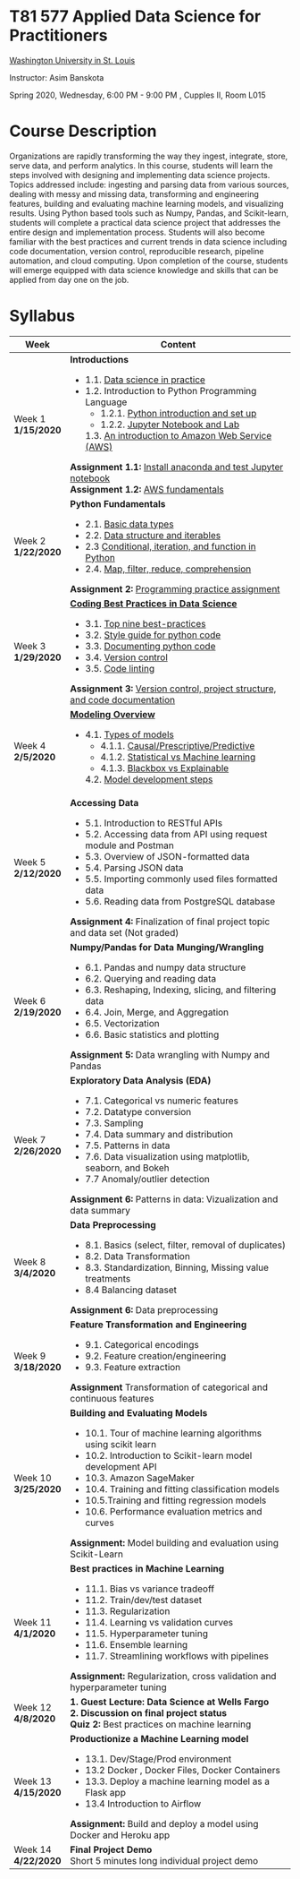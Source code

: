 # T81 577 Applied Data Science for Practitioners

[Washington University in St. Louis](https://wustl.edu/)

Instructor: Asim Banskota

Spring 2020, Wednesday, 6:00 PM - 9:00 PM , Cupples II, Room L015

# Course Description

Organizations are rapidly transforming the way they ingest, integrate, store, serve data, and perform
analytics. In this course, students will learn the steps involved with designing and implementing data
science projects. Topics addressed include: ingesting and parsing data from various sources, dealing with
messy and missing data, transforming and engineering features, building and evaluating machine learning models, and
visualizing results. Using Python based tools such as Numpy, Pandas, and Scikit-learn, students will
complete a practical data science project that addresses the entire design and implementation process.
Students will also become familiar with the best practices and current trends in data science including
code documentation, version control, reproducible research, pipeline automation, and cloud computing. Upon completion of the course, students will emerge equipped with data science knowledge and skills that can be applied from day one on the job.

# Syllabus

Week|Content
----|----
Week 1 <br> **1/15/2020** |**Introductions** <ul><li>1.1. [Data science in practice](weekly_materials/week1/docs/data-science-in-practice.md) <li> 1.2. Introduction to Python Programming Language <ul> <li> 1.2.1. [Python introduction and set up](weekly_materials/week1/docs/python-introduction-and-set-up.md) <li> 1.2.2. [Jupyter Notebook and Lab](weekly_materials/week1/docs/jupyter-notebook-and-lab.md)  </ul> 1.3. [An introduction to Amazon Web Service (AWS)](weekly_materials/week1/docs/an-introduction-to-aws.md) </ul>**Assignment 1.1:** [Install anaconda and test Jupyter notebook](weekly_materials/week1/assignments/assignment-1.md) <br>**Assignment 1.2:** [AWS fundamentals](weekly_materials/week1/assignments/assignment-2.md) </ul>
Week 2 <br> **1/22/2020** |**Python Fundamentals** <ul><li> 2.1. [Basic data types](weekly_materials/week2/notebooks/basic-data-types.ipynb) <li> 2.2. [Data structure and iterables](weekly_materials/week2/notebooks/data-structure-and-iterables.ipynb)<li> 2.3 [Conditional, iteration, and function in Python](weekly_materials/week2/notebooks/conditional_iteration_function.ipynb)<li>2.4. [Map, filter, reduce, comprehension](weekly_materials/week2/notebooks/map-filter-reduce-comprehension.ipynb) </ul>**Assignment 2:** [Programming practice assignment](weekly_materials/week2/assignments/assignment2.ipynb)</ul>
Week 3 <br> **1/29/2020** |[**Coding Best Practices in Data Science** ](weekly_materials/week3/docs/coding-best-practices-in-data-science.md)<ul><li> 3.1. [Top nine best-practices](weekly_materials/week3/docs/top-nine-best-practices.md) <li> 3.2. [Style guide for python code](weekly_materials/week3/docs/style-guide-for-python-code.md) <li>3.3. [Documenting python code](weekly_materials/week3/docs/documenting-python-code.md) <li>3.4. [Version control](weekly_materials/week3/docs/version-control.md) <li>  3.5. [Code linting](weekly_materials/week3/notebooks/linting.ipynb) </ul>**Assignment 3:** [Version control, project structure, and code documentation](weekly_materials/week3/assignments/assignment3.md) </ul>
Week 4 <br> **2/5/2020** |[**Modeling Overview**](weekly_materials/week4/docs/overview.md) <ul><li> 4.1. [Types of models](weekly_materials/week4/docs/types-of-models.md) <ul><li> 4.1.1. [Causal/Prescriptive/Predictive](weekly_materials/week4/docs/types-by-purpose.md) <li> 4.1.2. [Statistical vs Machine learning](weekly_materials/week4/docs/types-by-framework.md) <li> 4.1.3. [Blackbox vs Explainable](weekly_materials/week4/docs/types-by-interpretability.md) </ul> 4.2. [Model development steps](weekly_materials/week4/docs/model-development-steps.md) </ul>
Week 5 <br> **2/12/2020**| **Accessing Data** <ul><li> 5.1. Introduction to RESTful APIs <li> 5.2. Accessing data from API using request module and Postman <li> 5.3. Overview of JSON-formatted data <li> 5.4. Parsing JSON data <li> 5.5. Importing commonly used files formatted data <li> 5.6. Reading data from PostgreSQL database </ul> **Assignment 4:** Finalization of final project topic and data set (Not graded)</ul>
Week 6 <br> **2/19/2020**| **Numpy/Pandas for Data Munging/Wrangling** <ul><li> 6.1. Pandas and numpy data structure <li> 6.2. Querying and reading data <li> 6.3. Reshaping, Indexing, slicing, and filtering data <li> 6.4. Join, Merge, and Aggregation <li> 6.5. Vectorization <li> 6.6. Basic statistics and plotting </ul> **Assignment 5:** Data wrangling with Numpy and Pandas </ul>
Week 7 <br> **2/26/2020**| **Exploratory Data Analysis (EDA)** <ul><li> 7.1. Categorical vs numeric features <li> 7.2. Datatype conversion <li> 7.3. Sampling <li> 7.4. Data summary and distribution <li> 7.5. Patterns in data <li> 7.6. Data visualization using matplotlib, seaborn, and Bokeh <li> 7.7 Anomaly/outlier detection </ul> **Assignment 6:** Patterns in data: Vizualization and data summary </ul>
Week 8 <br> **3/4/2020**| **Data Preprocessing** <ul><li> 8.1. Basics (select, filter, removal of duplicates)<li> 8.2. Data Transformation <li> 8.3. Standardization, Binning, Missing value treatments <li> 8.4 Balancing dataset </ul> **Assignment 6:** Data preprocessing </ul>
Week 9 <br> **3/18/2020** | **Feature Transformation and Engineering** <ul><li> 9.1. Categorical encodings <li> 9.2. Feature creation/engineering <li> 9.3. Feature extraction </ul> **Assignment** Transformation of categorical and continuous features </ul>
Week 10 <br> **3/25/2020** |**Building and Evaluating Models** <ul><li>10.1. Tour of machine learning algorithms using scikit learn <li> 10.2. Introduction to Scikit-learn model development API <li> 10.3. Amazon SageMaker <li> 10.4. Training and fitting classification models <li> 10.5.Training and fitting regression models <li> 10.6. Performance evaluation metrics and curves </ul> **Assignment:** Model building and evaluation using Scikit-Learn </ul>
Week 11 <br> **4/1/2020** | **Best practices in Machine Learning** <ul><li> 11.1. Bias vs variance tradeoff <li> 11.2. Train/dev/test dataset <li> 11.3. Regularization <li> 11.4. Learning vs validation curves <li> 11.5. Hyperparameter tuning <li> 11.6. Ensemble learning <li> 11.7. Streamlining workflows with pipelines </ul> **Assignment:** Regularization, cross validation and hyperparameter tuning </ul>
Week 12 <br> **4/8/2020** | **1. Guest Lecture: Data Science at Wells Fargo** <br> **2. Discussion on final project status** <br> **Quiz 2:** Best practices on machine learning 
Week 13 <br> **4/15/2020** | **Productionize a Machine Learning model** <ul><li> 13.1. Dev/Stage/Prod environment <li> 13.2 Docker , Docker Files, Docker Containers <li> 13.3. Deploy a machine learning model as a Flask app <li> 13.4 Introduction to Airflow </ul> **Assignment:** Build and deploy a model using Docker and Heroku app </ul>
Week 14 <br> **4/22/2020** | **Final Project Demo** <br> Short 5 minutes long individual project demo
